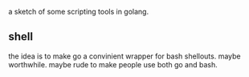a sketch of some scripting tools in golang.

## shell

the idea is to make go a convinient wrapper for bash shellouts. maybe
worthwhile. maybe rude to make people use both go and bash.
